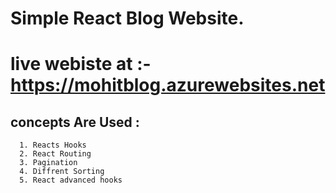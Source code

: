 # Simple React Blog Website.

# live webiste at :- https://mohitblog.azurewebsites.net

## concepts Are Used :

      1. Reacts Hooks
      2. React Routing
      3. Pagination
      4. Diffrent Sorting
      5. React advanced hooks
